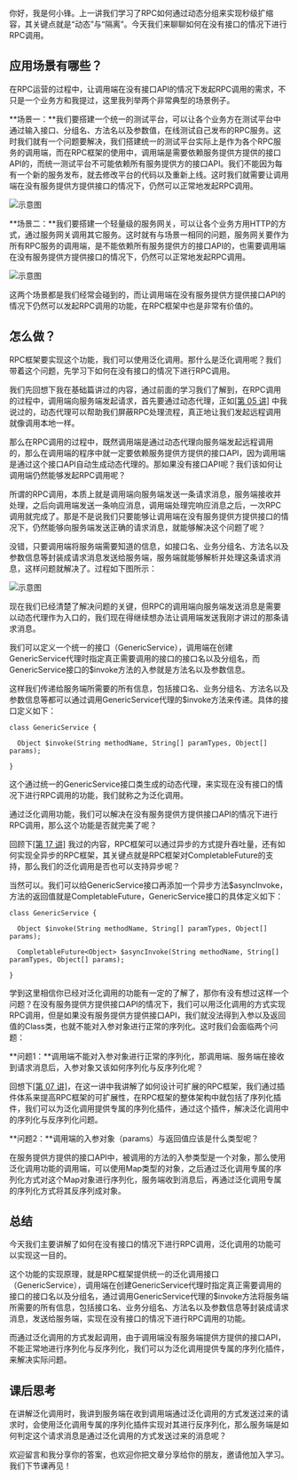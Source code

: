 你好，我是何小锋。上一讲我们学习了RPC如何通过动态分组来实现秒级扩缩容，其关键点就是“动态”与“隔离”。今天我们来聊聊如何在没有接口的情况下进行RPC调用。

## 应用场景有哪些？

在RPC运营的过程中，让调用端在没有接口API的情况下发起RPC调用的需求，不只是一个业务方和我提过，这里我列举两个非常典型的场景例子。

**场景一：**我们要搭建一个统一的测试平台，可以让各个业务方在测试平台中通过输入接口、分组名、方法名以及参数值，在线测试自己发布的RPC服务。这时我们就有一个问题要解决，我们搭建统一的测试平台实际上是作为各个RPC服务的调用端，而在RPC框架的使用中，调用端是需要依赖服务提供方提供的接口API的，而统一测试平台不可能依赖所有服务提供方的接口API。我们不能因为每有一个新的服务发布，就去修改平台的代码以及重新上线。这时我们就需要让调用端在没有服务提供方提供接口的情况下，仍然可以正常地发起RPC调用。

![](https://static001.geekbang.org/resource/image/fc/bc/fc0027ad042768d9aabf68182de5d2bc.jpg "示意图")

**场景二：**我们要搭建一个轻量级的服务网关，可以让各个业务方用HTTP的方式，通过服务网关调用其它服务。这时就有与场景一相同的问题，服务网关要作为所有RPC服务的调用端，是不能依赖所有服务提供方的接口API的，也需要调用端在没有服务提供方提供接口的情况下，仍然可以正常地发起RPC调用。

<!-- [[[read_end]]] -->

![](https://static001.geekbang.org/resource/image/09/c5/09bd6312f3bdb5d4e9276bd0cb0025c5.jpg "示意图")

这两个场景都是我们经常会碰到的，而让调用端在没有服务提供方提供接口API的情况下仍然可以发起RPC调用的功能，在RPC框架中也是非常有价值的。

## 怎么做？

RPC框架要实现这个功能，我们可以使用泛化调用。那什么是泛化调用呢？我们带着这个问题，先学习下如何在没有接口的情况下进行RPC调用。

我们先回想下我在基础篇讲过的内容，通过前面的学习我们了解到，在RPC调用的过程中，调用端向服务端发起请求，首先要通过动态代理，正如[\[第 05 讲\]](https://time.geekbang.org/column/article/205910) 中我说过的，动态代理可以帮助我们屏蔽RPC处理流程，真正地让我们发起远程调用就像调用本地一样。

那么在RPC调用的过程中，既然调用端是通过动态代理向服务端发起远程调用的，那么在调用端的程序中就一定要依赖服务提供方提供的接口API，因为调用端是通过这个接口API自动生成动态代理的。那如果没有接口API呢？我们该如何让调用端仍然能够发起RPC调用呢？

所谓的RPC调用，本质上就是调用端向服务端发送一条请求消息，服务端接收并处理，之后向调用端发送一条响应消息，调用端处理完响应消息之后，一次RPC调用就完成了。那是不是说我们只要能够让调用端在没有服务提供方提供接口的情况下，仍然能够向服务端发送正确的请求消息，就能够解决这个问题了呢？

没错，只要调用端将服务端需要知道的信息，如接口名、业务分组名、方法名以及参数信息等封装成请求消息发送给服务端，服务端就能够解析并处理这条请求消息，这样问题就解决了。过程如下图所示：

![](https://static001.geekbang.org/resource/image/a3/89/a3c5ddba4960645b77d73e503da34b89.jpg "示意图")

现在我们已经清楚了解决问题的关键，但RPC的调用端向服务端发送消息是需要以动态代理作为入口的，我们现在得继续想办法让调用端发送我刚才讲过的那条请求消息。

我们可以定义一个统一的接口（GenericService），调用端在创建GenericService代理时指定真正需要调用的接口的接口名以及分组名，而GenericService接口的\$invoke方法的入参就是方法名以及参数信息。

这样我们传递给服务端所需要的所有信息，包括接口名、业务分组名、方法名以及参数信息等都可以通过调用GenericService代理的\$invoke方法来传递。具体的接口定义如下：

    class GenericService {
    
      Object $invoke(String methodName, String[] paramTypes, Object[] params);
      
    }
    

这个通过统一的GenericService接口类生成的动态代理，来实现在没有接口的情况下进行RPC调用的功能，我们就称之为泛化调用。

通过泛化调用功能，我们可以解决在没有服务提供方提供接口API的情况下进行RPC调用，那么这个功能是否就完美了呢？

回顾下[\[第 17 讲\]](https://time.geekbang.org/column/article/216803) 我过的内容，RPC框架可以通过异步的方式提升吞吐量，还有如何实现全异步的RPC框架，其关键点就是RPC框架对CompletableFuture的支持，那么我们的泛化调用是否也可以支持异步呢？

当然可以。我们可以给GenericService接口再添加一个异步方法\$asyncInvoke，方法的返回值就是CompletableFuture，GenericService接口的具体定义如下：

    class GenericService {
    
      Object $invoke(String methodName, String[] paramTypes, Object[] params);
    
      CompletableFuture<Object> $asyncInvoke(String methodName, String[] paramTypes, Object[] params);
    
    }
    

学到这里相信你已经对泛化调用的功能有一定的了解了，那你有没有想过这样一个问题？在没有服务提供方提供接口API的情况下，我们可以用泛化调用的方式实现RPC调用，但是如果没有服务提供方提供接口API，我们就没法得到入参以及返回值的Class类，也就不能对入参对象进行正常的序列化。这时我们会面临两个问题：

**问题1：**调用端不能对入参对象进行正常的序列化，那调用端、服务端在接收到请求消息后，入参对象又该如何序列化与反序列化呢？

回想下[\[第 07 讲\]](https://time.geekbang.org/column/article/207137)，在这一讲中我讲解了如何设计可扩展的RPC框架，我们通过插件体系来提高RPC框架的可扩展性，在RPC框架的整体架构中就包括了序列化插件，我们可以为泛化调用提供专属的序列化插件，通过这个插件，解决泛化调用中的序列化与反序列化问题。

**问题2：**调用端的入参对象（params）与返回值应该是什么类型呢？

在服务提供方提供的接口API中，被调用的方法的入参类型是一个对象，那么使用泛化调用功能的调用端，可以使用Map类型的对象，之后通过泛化调用专属的序列化方式对这个Map对象进行序列化，服务端收到消息后，再通过泛化调用专属的序列化方式将其反序列成对象。

## 总结

今天我们主要讲解了如何在没有接口的情况下进行RPC调用，泛化调用的功能可以实现这一目的。

这个功能的实现原理，就是RPC框架提供统一的泛化调用接口（GenericService），调用端在创建GenericService代理时指定真正需要调用的接口的接口名以及分组名，通过调用GenericService代理的\$invoke方法将服务端所需要的所有信息，包括接口名、业务分组名、方法名以及参数信息等封装成请求消息，发送给服务端，实现在没有接口的情况下进行RPC调用的功能。

而通过泛化调用的方式发起调用，由于调用端没有服务端提供方提供的接口API，不能正常地进行序列化与反序列化，我们可以为泛化调用提供专属的序列化插件，来解决实际问题。

## 课后思考

在讲解泛化调用时，我讲到服务端在收到调用端通过泛化调用的方式发送过来的请求时，会使用泛化调用专属的序列化插件实现对其进行反序列化，那么服务端是如何判定这个请求消息是通过泛化调用的方式发送过来的消息呢？

欢迎留言和我分享你的答案，也欢迎你把文章分享给你的朋友，邀请他加入学习。我们下节课再见！